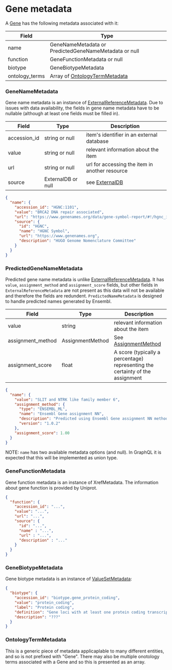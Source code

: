 # Gene metadata

A [Gene](./gene.md) has the following metadata associated with it:

| Field          | Type                                                       |
|----------------|------------------------------------------------------------|
| name           | GeneNameMetadata or PredictedGeneNameMetadata or null      |
| function       | GeneFunctionMetadata or null                               |
| biotype        | GeneBiotypeMetadata                                        |
| ontology_terms | Array of [OntologyTermMetadata](./generic_metadata.md)     |


### GeneNameMetadata
Gene name metadata is an instance of [ExternalReferenceMetadata](./metadata.md). Due to issues with data availability, the fields in gene name metadata have to be nullable (although at least one fields must be filled in).

| Field          | Type                 | Description                                     |
|----------------|----------------------|-------------------------------------------------|
| accession_id   | string or null       | item's identifier in an external database       |
| value          | string or null       | relevant information about the item             |
| url            | string or null       | url for accessing the item in another resource  |
| source         | ExternalDB or null   | see [ExternalDB](./external_db.md)              |


```json
{
  "name": {
    "accession_id": "HGNC:1101",
    "value": "BRCA2 DNA repair associated",
    "url": "https://www.genenames.org/data/gene-symbol-report/#!/hgnc_id/HGNC:1101",
    "source": {
      "id": "HGNC",
      "name": "HGNC Symbol",
      "url": "https://www.genenames.org",
      "description": "HUGO Genome Nomenclature Committee"
    }
  }
}
```

### PredictedGeneNameMetadata
Predicted gene name metadata is unlike [ExternalReferenceMetadata](./metadata.md). It has `value`, `assignment_method` and `assignment_score` fields, but other fields in `ExternalReferenceMetadata` are not present as this data will not be available and therefore the fields are redundent. `PredictedNameMetadata` is designed to handle predicted names generated by Ensembl.

| Field             | Type              | Description                                                                     |
|-------------------|-------------------|---------------------------------------------------------------------------------|
| value             | string            | relevant information about the item                                             |
| assignment_method | AssignmentMethod  | See [AssignmentMethod](./assignment_method.md)                                  |
| assignment_score  | float             | A score (typically a percentage) representing the certainty of the assignment   |

```json
{
  "name": {
    "value": "SLIT and NTRK like family member 6",
    "assignment_method": {
      "type": "ENSEMBL_ML",
      "name": "Ensembl Gene assignment NN",
      "description": "Predicted using Ensembl Gene assignment NN method",
      "version": "1.0.2"
    },
    "assignment_score": 1.00
  }
}
```


NOTE: `name` has two available metadata options (and null).  In GraphQL it is expected that this will be implemented as union type.


### GeneFunctionMetadata
Gene function metadata is an instance of XrefMetadata. The information about gene function is provided by Uniprot.

```json
{
  "function": {
    "accession_id": "...",
    "value": "...",
    "url": "...",
    "source": {
      "id": "...",
      "name" : "...",
      "url" : "...",
      "description" : "..."
    }
  }
}
```

### GeneBiotypeMetadata
Gene biotype metadata is an instance of [ValueSetMetadata](./metadata.md):

```json
{
  "biotype": {
    "accession_id": "biotype.gene_protein_coding",
    "value": "protein_coding",
    "label": "Protein coding",
    "definition": "Gene loci with at least one protein coding transcript.",
    "description": "???"
  }
}
```
### OntologyTermMetadata
This is a generic piece of metadata applicaplable to many different entities, and so is not prefixed with "Gene".  There may also be multiple onotology terms associated with a Gene and so this is presented as an array.
